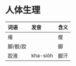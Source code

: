 # 人体生理

| 词语 | 发音 | 含义 |
| :--- | :--- | :--- |
| 㾪 |  | 瘦 |
| 脚/骹/跤 |  | 脚 |
| 跤液 | kha-sio̍h | 脚汗 |

